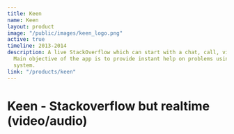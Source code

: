 ```yaml
---
title: Keen
name: Keen
layout: product
image: "/public/images/keen_logo.png"
active: true
timeline: 2013-2014
description: A live StackOverflow which can start with a chat, call, video call etc.
  Main objective of the app is to provide instant help on problems using mobile chat
  system.
link: "/products/keen"
---
```


# Keen - Stackoverflow but realtime (video/audio)